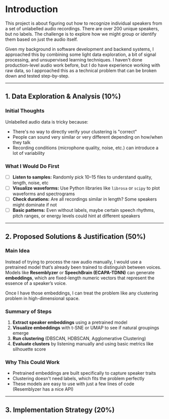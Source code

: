 # Introduction

This project is about figuring out how to recognize individual speakers from a set of unlabelled audio recordings. There are over 200 unique speakers, but no labels. The challenge is to explore how we might group or identify them based on just the audio itself.

Given my background in software development and backend systems, I approached this by combining some light data exploration, a bit of signal processing, and unsupervised learning techniques. I haven't done production-level audio work before, but I do have experience working with raw data, so I approached this as a technical problem that can be broken down and tested step-by-step.

---

## 1. Data Exploration & Analysis (10%)
### Initial Thoughts
Unlabelled audio data is tricky because:
- There's no way to directly verify your clustering is "correct"
- People can sound very similar or very different depending on how/when they talk
- Recording conditions (microphone quality, noise, etc.) can introduce a lot of variability

### What I Would Do First
- [ ] **Listen to samples:** Randomly pick 10–15 files to understand quality, length, noise, etc
- [ ] **Visualize waveforms:** Use Python libraries like `librosa` or `scipy` to plot waveforms and spectrograms
- [ ] **Check durations:** Are all recordings similar in length? Some speakers might dominate if not
- [ ] **Basic patterns:** Even without labels, maybe certain speech rhythms, pitch ranges, or energy levels could hint at different speakers

---

## 2. Proposed Solutions & Justification (50%)
### Main Idea
Instead of trying to process the raw audio manually, I would use a pretrained model that’s already been trained to distinguish between voices. Models like **Resemblyzer** or **SpeechBrain (ECAPA-TDNN)** can generate **embeddings**, which are fixed-length numeric vectors that represent the essence of a speaker’s voice.

Once I have those embeddings, I can treat the problem like any clustering problem in high-dimensional space.

### Summary of Steps
1. **Extract speaker embeddings** using a pretrained model
2. **Visualize embeddings** with t-SNE or UMAP to see if natural groupings emerge
3. **Run clustering** (DBSCAN, HDBSCAN, Agglomerative Clustering)
4. **Evaluate clusters** by listening manually and using basic metrics like silhouette score

### Why This Could Work
- Pretrained embeddings are built specifically to capture speaker traits
- Clustering doesn't need labels, which fits the problem perfectly
- These models are easy to use with just a few lines of code (Resemblyzer has a nice API)

---

## 3. Implementation Strategy (20%)

